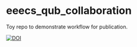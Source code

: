 

# eeecs_qub_collaboration

Toy repo to demonstrate workflow for publication.

[![DOI](https://sandbox.zenodo.org/badge/733976374.svg)](https://sandbox.zenodo.org/doi/10.5072/zenodo.14565)

